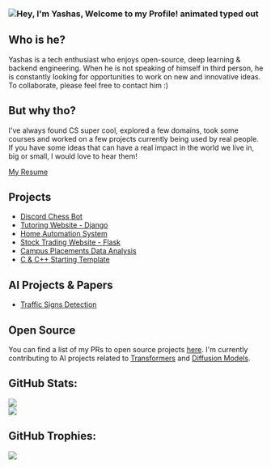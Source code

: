 ### <img src="https://readme-typing-svg.demolab.com?font=Operator+Mono&size=37&duration=2800&pause=2000&color=FAFAFA&center=true&vCenter=true&width=940&height=50&lines=Hey%2C+I'm+Yashas%2C+Welcome+to+my+Github+Profile!" align="middle" alt="Hey, I'm Yashas, Welcome to my Profile! animated typed out">

## Who is he?

Yashas is a tech enthusiast who enjoys open-source, deep learning & backend engineering. When he is not speaking of himself in third person, he is constantly looking for opportunities to work on new and innovative ideas. To collaborate, please feel free to contact him :)

## But why tho?

I've always found CS super cool, explored a few domains, took some courses and worked on a few projects currently being used by real people. If you have some ideas that can have a real impact in the world we live in, big or small, I would love to hear them!

[My Resume](https://drive.google.com/file/d/1Ea4FqzPMfEMz6ufrNitUDaxAdCX3uugD/view?usp=drive_link)

## Projects
- [Discord Chess Bot](https://github.com/coolyashas/Discord-Chess-Bot)
- [Tutoring Website - Django](https://github.com/coolyashas/TutorHub)
- [Home Automation System](https://github.com/coolyashas/Home-Automation-System)
- [Stock Trading Website - Flask](https://github.com/coolyashas/Finance-Website)
- [Campus Placements Data Analysis](https://github.com/coolyashas/Campus-Placements-Data-Analysis)
- [C & C++ Starting Template](https://github.com/coolyashas/VSCode-Template-Automation)

## AI Projects & Papers
- [Traffic Signs Detection](https://huggingface.co/AI4Ev3r/Traffic-Signs-Detection)

## Open Source
You can find a list of my PRs to open source projects [here](https://github.com/pulls?q=is%3Apr+author%3Acoolyashas+is%3Apublic). I'm currently contributing to AI projects related to [Transformers](https://huggingface.co/docs/transformers/index) and [Diffusion Models](https://huggingface.co/docs/diffusers/v0.24.0/index).

## GitHub Stats:
![](https://github-readme-streak-stats.herokuapp.com/?user=coolyashas&theme=dark&hide_border=false)<br/>
![](https://github-readme-stats.vercel.app/api/top-langs/?username=coolyashas&theme=dark&hide_border=false&include_all_commits=true&count_private=true&layout=compact)

## GitHub Trophies:
![](https://github-profile-trophy.vercel.app/?username=coolyashas&theme=radical&no-frame=false&no-bg=true&margin-w=4)
